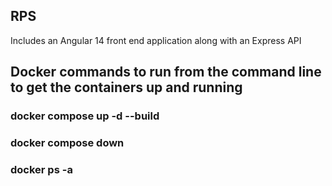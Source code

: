 ## RPS

Includes an Angular 14 front end application along with an Express API

## Docker commands to run from the command line to get the containers up and running

### docker compose up -d --build

### docker compose down

### docker ps -a